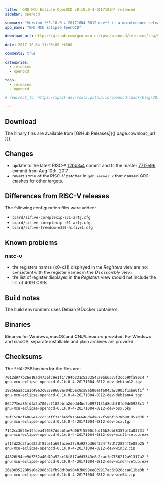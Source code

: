 ```yaml
---
title:  GNU MCU Eclipse OpenOCD v0.10.0-4-20171004* released
sidebar: openocd

summary: "Version **0.10.0-4-20171004-0812-dev** is a maintenance release; the main change was to revert some of the RISC-V patches that caused problems for other targets."
app_name: "GNU MCU Eclipse OpenOCD"

download_url: https://github.com/gnu-mcu-eclipse/openocd/releases/tag/v0.10.0-4-20171004-0812-dev

date: 2017-10-04 11:20:00 +0300

comments: true

categories:
  - releases
  - openocd

tags:
  - releases
  - openocd

# redirect_to: https://xpack-dev-tools.github.io/openocd-xpack/blog/2017/10/04/openocd-v0-10-0-4-20171004-dev-released

---
```


## Download

The binary files are available from [GitHub Releases]({{ page.download_url }}).

## Changes

* update to the latest RISC-V [12bb3a4](https://github.com/gnu-mcu-eclipse/openocd/commit/12bb3a4fd4a3fe52e15ff01dfff1a7a723d46463) commit and to the master [7719e96](https://github.com/gnu-mcu-eclipse/openocd/commit/7719e9618e753ac41a46a2488dfba549ac578891) commit from Aug 10th, 2017
* revert some of the RISC-V patches in `gdb_server.c` that caused GDB crashes for other targets.

## Differences from RISC-V releases

The following configuration files were added:

* `board/sifive-coreplexip-e31-arty.cfg`
* `board/sifive-coreplexip-e51-arty.cfg`
* `board/sifive-freedom-e300-hifive1.cfg`

## Known problems

### RISC-V

* the registers names (x0-x31) displayed in the _Registers_ view are not consistent with the register names in the _Disassembly_ view;
* the list of register displayed in the _Registers_ view should not include the list of 4096 CSRs

## Build notes

The build environment uses Debian 9 Docker containers.

## Binaries

Binaries for Windows, macOS and GNU/Linux are provided. For Windows and macOS, separate installable and plain archives are provided.

## Checksums

The SHA-256 hashes for the files are:

```txt
7012d977b26e18ad473efc9e1f1f794b231c5233545a9bb6375f3cc598fa90c4 ?
gnu-mcu-eclipse-openocd-0.10.0-4-20171004-0812-dev-debian32.tgz

19856aaac1a1c49e3c82898668ac04b5ec8ca8ab80eef6043a83903f1abe0f1f ?
gnu-mcu-eclipse-openocd-0.10.0-4-20171004-0812-dev-debian64.tgz

064773ea85fd2a2a700ca7182bbfa2dedd4bcfb0971131d8ddaf8fd9dd5928c1 ?
gnu-mcu-eclipse-openocd-0.10.0-4-20171004-0812-dev-osx.pkg

30f15c9cfe068ea7cc354ff3acb6bf91666646ded9027f59bf3b78b001d57d3b ?
gnu-mcu-eclipse-openocd-0.10.0-4-20171004-0812-dev-osx.tgz

7142cc3625e19fdea4f0987ddcb5ae7d067f5500cfddf5b2db78357bf8a03731 ?
gnu-mcu-eclipse-openocd-0.10.0-4-20171004-0812-dev-win32-setup.exe

af1fd22c3fac632df83b61a60faaee37c9a927b3664334f75d472824f8e88b25 ?
gnu-mcu-eclipse-openocd-0.10.0-4-20171004-0812-dev-win32.zip

44626f94ee9d3252a40d49a52cc36f8f7a6d3343e8d2cacfe7f56212a91317a2 ?
gnu-mcu-eclipse-openocd-0.10.0-4-20171004-0812-dev-win64-setup.exe

26e3035220b9e6a2986b81fb98df8a904b3b899ee869917ac6d920cca811be3b ?
gnu-mcu-eclipse-openocd-0.10.0-4-20171004-0812-dev-win64.zip
```
